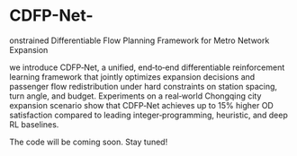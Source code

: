 # CDFP-Net-
onstrained Differentiable Flow Planning Framework for Metro Network Expansion

 we introduce CDFP‐Net, a unified, end‐to‐end differentiable reinforcement learning framework that jointly optimizes expansion decisions and passenger flow redistribution under hard constraints on station spacing, turn angle, and budget. Experiments on a real‐world Chongqing city expansion scenario show that CDFP‐Net achieves up to 15\% higher OD satisfaction compared to leading integer‐programming, heuristic, and deep RL baselines.
 
The code will be coming soon. Stay tuned!
